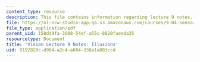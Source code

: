 ```yaml
---
content_type: resource
description: This file contains information regarding lecture 9 notes.
file: https://ol-ocw-studio-app-qa.s3.amazonaws.com/courses/9-04-sensory-systems-fall-2013/0192820cd964a2c4a084338a1a883ccd_MIT9_04F13_Vis9.pdf
file_type: application/pdf
parent_uid: 158dd9fa-3088-54ef-a55c-8820faeeda35
resourcetype: Document
title: 'Vision Lecture 9 Notes: Illusions'
uid: 0192820c-d964-a2c4-a084-338a1a883ccd
---
```

